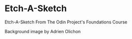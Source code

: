 # Etch-A-Sketch
Etch-A-Sketch From The Odin Project's Foundations Course

Background image by Adrien Olichon
